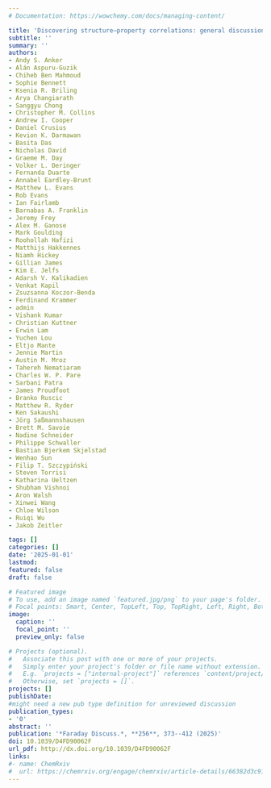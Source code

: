 ```yaml
---
# Documentation: https://wowchemy.com/docs/managing-content/

title: 'Discovering structure–property correlations: general discussion' 
subtitle: ''
summary: ''
authors:
- Andy S. Anker
- Alán Aspuru-Guzik
- Chiheb Ben Mahmoud
- Sophie Bennett
- Ksenia R. Briling
- Arya Changiarath
- Sanggyu Chong
- Christopher M. Collins
- Andrew I. Cooper
- Daniel Crusius
- Kevion K. Darmawan
- Basita Das
- Nicholas David
- Graeme M. Day
- Volker L. Deringer
- Fernanda Duarte
- Annabel Eardley-Brunt
- Matthew L. Evans
- Rob Evans
- Ian Fairlamb
- Barnabas A. Franklin
- Jeremy Frey
- Alex M. Ganose
- Mark Goulding
- Roohollah Hafizi
- Matthijs Hakkennes
- Niamh Hickey
- Gillian James
- Kim E. Jelfs
- Adarsh V. Kalikadien
- Venkat Kapil
- Zsuzsanna Koczor-Benda
- Ferdinand Krammer
- admin
- Vishank Kumar
- Christian Kuttner
- Erwin Lam
- Yuchen Lou
- Eltjo Mante
- Jennie Martin
- Austin M. Mroz
- Tahereh Nematiaram
- Charles W. P. Pare
- Sarbani Patra
- James Proudfoot
- Branko Ruscic
- Matthew R. Ryder
- Ken Sakaushi
- Jörg Saßmannshausen
- Brett M. Savoie
- Nadine Schneider
- Philippe Schwaller
- Bastian Bjerkem Skjelstad
- Wenhao Sun
- Filip T. Szczypiński
- Steven Torrisi
- Katharina Ueltzen
- Shubham Vishnoi
- Aron Walsh
- Xinwei Wang
- Chloe Wilson
- Ruiqi Wu
- Jakob Zeitler

tags: []
categories: []
date: '2025-01-01'
lastmod: 
featured: false
draft: false

# Featured image
# To use, add an image named `featured.jpg/png` to your page's folder.
# Focal points: Smart, Center, TopLeft, Top, TopRight, Left, Right, BottomLeft, Bottom, BottomRight.
image:
  caption: ''
  focal_point: ''
  preview_only: false

# Projects (optional).
#   Associate this post with one or more of your projects.
#   Simply enter your project's folder or file name without extension.
#   E.g. `projects = ["internal-project"]` references `content/project/deep-learning/index.md`.
#   Otherwise, set `projects = []`.
projects: []
publishDate: 
#might need a new pub type definition for unreviewed discussion
publication_types:
- '0'
abstract: ''
publication: '*Faraday Discuss.*, **256**, 373--412 (2025)'
doi: 10.1039/D4FD90062F
url_pdf: http://dx.doi.org/10.1039/D4FD90062F
links:
#- name: ChemRxiv
#  url: https://chemrxiv.org/engage/chemrxiv/article-details/66382d3c91aefa6ce1408a72
---
```


